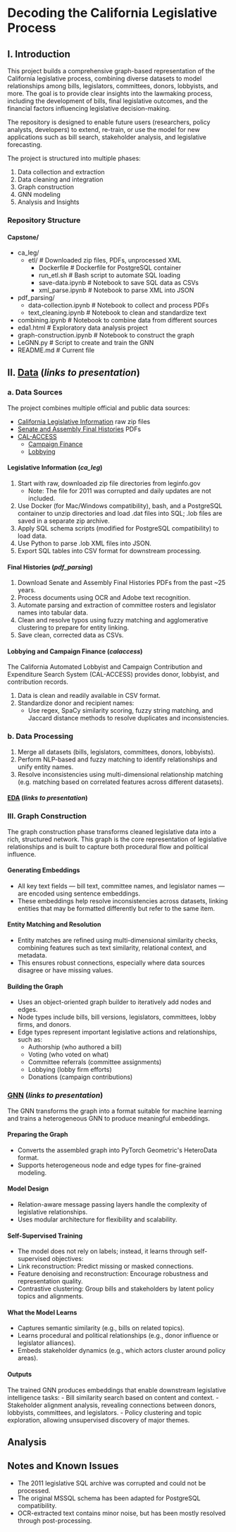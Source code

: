 
# Decoding the California Legislative Process

## I. Introduction

This project builds a comprehensive graph-based representation of the California legislative process, combining diverse datasets to model relationships among bills, legislators, committees, donors, lobbyists, and more. The goal is to provide clear insights into the lawmaking process, including the development of bills, final legislative outcomes, and the financial factors influencing legislative decision-making.

The repository is designed to enable future users (researchers, policy analysts, developers) to extend, re-train, or use the model for new applications such as bill search, stakeholder analysis, and legislative forecasting.

The project is structured into multiple phases:

1. Data collection and extraction
2. Data cleaning and integration
3. Graph construction
4. GNN modeling
5. Analysis and Insights

### Repository Structure

#### Capstone/

- ca_leg/
  - etl/                    # Downloaded zip files, PDFs, unprocessed XML
    - Dockerfile            # Dockerfile for PostgreSQL container
    - run_etl.sh            # Bash script to automate SQL loading
    - save-data.ipynb       # Notebook to save SQL data as CSVs
    - xml_parse.ipynb       # Notebook to parse XML into JSON
- pdf_parsing/
  - data-collection.ipynb   # Notebook to collect and process PDFs
  - text_cleaning.ipynb     # Notebook to clean and standardize text
- combining.ipynb           # Notebook to combine data from different sources
- eda1.html                 # Exploratory data analysis project
- graph-construction.ipynb  # Notebook to construct the graph
- LeGNN.py                  # Script to create and train the GNN
- README.md                 # Current file

## II. [Data](https://ca-leg-eda.my.canva.site/preliminary) (*links to presentation*)

### a. Data Sources

The project combines multiple official and public data sources:

- [California Legislative Information](https://leginfo.legislature.ca.gov) raw zip files
- [Senate and Assembly Final Histories](https://clerk.assembly.ca.gov/archive-list) PDFs
- [CAL-ACCESS](https://www.cal-access.org)
  - [Campaign Finance](https://powersearch.sos.ca.gov/index.php)
  - [Lobbying](https://www.sos.ca.gov/campaign-lobbying/helpful-resources/raw-data-campaign-finance-and-lobbying-activity)

#### Legislative Information (*ca_leg*)

1. Start with raw, downloaded zip file directories from leginfo.gov
   - Note: The file for 2011 was corrupted and daily updates are not included.
2. Use Docker (for Mac/Windows compatibility), bash, and a PostgreSQL container to unzip directories and load .dat files into SQL; .lob files are saved in a separate zip archive.
3. Apply SQL schema scripts (modified for PostgreSQL compatibility) to load data.
4. Use Python to parse .lob XML files into JSON.
5. Export SQL tables into CSV format for downstream processing.

#### Final Histories (*pdf_parsing*)

1. Download Senate and Assembly Final Histories PDFs from the past ~25 years.
2. Process documents using OCR and Adobe text recognition.
3. Automate parsing and extraction of committee rosters and legislator names into tabular data.
4. Clean and resolve typos using fuzzy matching and agglomerative clustering to prepare for entity linking.
5. Save clean, corrected data as CSVs.

#### Lobbying and Campaign Finance (*calaccess*)

The California Automated Lobbyist and Campaign Contribution and Expenditure Search System (CAL-ACCESS) provides donor, lobbyist, and contribution records.

1. Data is clean and readily available in CSV format.
2. Standardize donor and recipient names:
    - Use regex, SpaCy similarity scoring, fuzzy string matching, and Jaccard distance methods to resolve duplicates and inconsistencies.

### b. Data Processing

1. Merge all datasets (bills, legislators, committees, donors, lobbyists).
2. Perform NLP-based and fuzzy matching to identify relationships and unify entity names.
3. Resolve inconsistencies using multi-dimensional relationship matching (e.g. matching based on correlated features across different datasets).

#### [EDA](https://ca-leg-eda.my.canva.site) (*links to presentation*)

### III. Graph Construction

The graph construction phase transforms cleaned legislative data into a rich, structured network. This graph is the core representation of legislative relationships and is built to capture both procedural flow and political influence.

#### Generating Embeddings

- All key text fields — bill text, committee names, and legislator names — are encoded using sentence embeddings.
- These embeddings help resolve inconsistencies across datasets, linking entities that may be formatted differently but refer to the same item.

#### Entity Matching and Resolution

- Entity matches are refined using multi-dimensional similarity checks, combining features such as text similarity, relational context, and metadata.
- This ensures robust connections, especially where data sources disagree or have missing values.

#### Building the Graph

- Uses an object-oriented graph builder to iteratively add nodes and edges.
- Node types include bills, bill versions, legislators, committees, lobby firms, and donors.
- Edge types represent important legislative actions and relationships, such as:
  - Authorship (who authored a bill)
  - Voting (who voted on what)
  - Committee referrals (committee assignments)
  - Lobbying (lobby firm efforts)
  - Donations (campaign contributions)

### [GNN](https://ca-leg-eda.my.canva.site/emelia-sprott) (*links to presentation*)

The GNN transforms the graph into a format suitable for machine learning and trains a heterogeneous GNN to produce meaningful embeddings.

#### Preparing the Graph

- Converts the assembled graph into PyTorch Geometric's HeteroData format.
- Supports heterogeneous node and edge types for fine-grained modeling.

#### Model Design

- Relation-aware message passing layers handle the complexity of legislative relationships.
- Uses modular architecture for flexibility and scalability.

#### Self-Supervised Training

- The model does not rely on labels; instead, it learns through self-supervised objectives:
- Link reconstruction: Predict missing or masked connections.
- Feature denoising and reconstruction: Encourage robustness and representation quality.
- Contrastive clustering: Group bills and stakeholders by latent policy topics and alignments.

#### What the Model Learns

- Captures semantic similarity (e.g., bills on related topics).
- Learns procedural and political relationships (e.g., donor influence or legislator alliances).
- Embeds stakeholder dynamics (e.g., which actors cluster around policy areas).

#### Outputs

The trained GNN produces embeddings that enable downstream legislative intelligence tasks:
    - Bill similarity search based on content and context.
    - Stakeholder alignment analysis, revealing connections between donors, lobbyists, committees, and legislators.
    - Policy clustering and topic exploration, allowing unsupervised discovery of major themes.

## Analysis

## Notes and Known Issues

- The 2011 legislative SQL archive was corrupted and could not be processed.
- The original MSSQL schema has been adapted for PostgreSQL compatibility.
- OCR-extracted text contains minor noise, but has been mostly resolved through post-processing.
